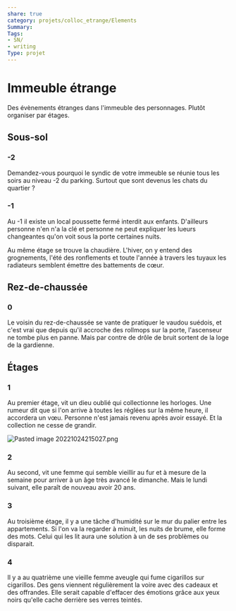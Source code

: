 ```yaml
---
share: true 
category: projets/colloc_etrange/Elements
Summary: 
Tags:
- SN/
- writing
Type: projet
---
```

# Immeuble étrange 

Des évènements étranges dans l'immeuble des personnages.
Plutôt organiser par étages.

## Sous-sol

### -2
Demandez-vous pourquoi le syndic de votre immeuble se réunie tous les soirs au niveau -2 du parking. Surtout que sont devenus les chats du quartier ?

### -1
Au -1 il existe un local poussette fermé interdit aux enfants. D'ailleurs personne n'en n'a la clé et personne ne peut expliquer les lueurs changeantes qu'on voit sous la porte certaines nuits.

Au même étage se trouve la chaudière. L'hiver, on y entend des grognements, l'été des ronflements et toute l'année à travers les tuyaux les radiateurs semblent émettre des battements de cœur.

## Rez-de-chaussée

### 0
Le voisin du rez-de-chaussée se vante de pratiquer le vaudou suédois, et c'est vrai que depuis qu'il accroche des rollmops sur la porte, l'ascenseur ne tombe plus en panne. Mais par contre de drôle de bruit sortent de la loge de la gardienne.

## Étages

### 1
Au premier étage, vit un dieu oublié qui collectionne les horloges. Une rumeur dit que si l'on arrive à toutes les réglées sur la même heure, il accordera un vœu. Personne n'est jamais revenu après avoir essayé. Et la collection ne cesse de grandir.

![Pasted image 20221024215027.png](Pasted%20image%2020221024215027.png)

### 2
Au second, vit une femme qui semble vieillir au fur et à mesure de la semaine pour arriver à un âge très avancé le dimanche. Mais le lundi suivant, elle paraît de nouveau avoir 20 ans.

### 3 
Au troisième étage, il y a une tâche d'humidité sur le mur du palier entre les appartements. Si l'on va la regarder à minuit, les nuits de brume, elle forme des mots. Celui qui les lit aura une solution à un de ses problèmes ou disparait.

### 4
Il y a au quatrième une vieille femme aveugle qui fume cigarillos sur cigarillos. Des gens viennent régulièrement la voire avec des cadeaux et des offrandes. Elle serait capable d'effacer des émotions grâce aux yeux noirs qu'elle cache derrière ses verres teintés.